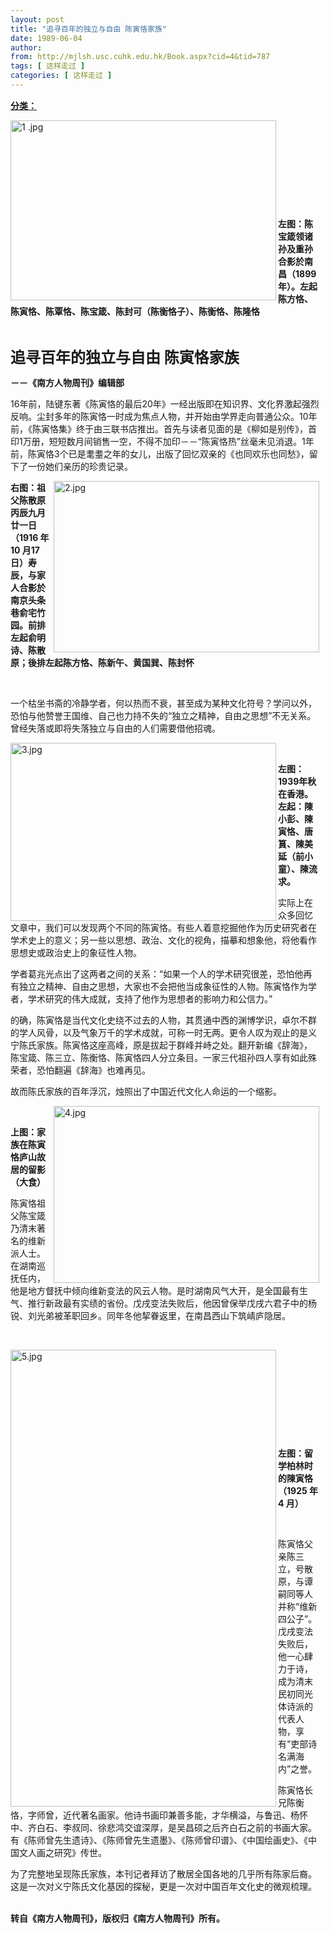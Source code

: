 ```yaml
---
layout: post
title: "追寻百年的独立与自由 陈寅恪家族"
date: 1989-06-04
author: 
from: http://mjlsh.usc.cuhk.edu.hk/Book.aspx?cid=4&tid=787
tags: [ 这样走过 ]
categories: [ 这样走过 ]
---
```


<div style="margin: 15px 10px 10px 0px;">
 <div>
  <span id="ctl00_ContentPlaceHolder1_chapter1_SubjectLabel" style="font-weight:bold;text-decoration:underline;">
   分类：
  </span>
 </div>
 <p>
  <img align="left" alt="1 .jpg" border="0" height="288" src="http://mjlsh.usc.cuhk.edu.hk/medias/contents/787/1%20.jpg" width="425"/>
  <br/>
 </p>
 <p>
  <strong>
   <br/>
  </strong>
 </p>
 <p>
  <strong>
   <br/>
  </strong>
 </p>
 <p>
  <strong>
   <br/>
  </strong>
 </p>
 <p>
  <strong>
   <br/>
  </strong>
 </p>
 <p>
  <strong>
   左图：陈宝箴领诸孙及重孙合影於南昌（1899年）。左起陈方恪、陈寅恪、陈覃恪、陈宝箴、陈封可（陈衡恪子）、陈衡恪、陈隆恪
  </strong>
 </p>
 <p>
  <strong>
   <br/>
  </strong>
 </p>
 <p>
 </p>
 <p>
  <strong>
   <font size="5">
    追寻百年的独立与自由 陈寅恪家族
   </font>
  </strong>
 </p>
 <p>
  <strong>
   －－《南方人物周刊》编辑部
  </strong>
 </p>
 <p>
  16年前，陆键东著《陈寅恪的最后20年》一经出版即在知识界、文化界激起强烈反响。尘封多年的陈寅恪一时成为焦点人物，并开始由学界走向普通公众。10年前，《陈寅恪集》终于由三联书店推出。首先与读者见面的是《柳如是别传》，首印1万册，短短数月间销售一空，不得不加印－－“陈寅恪热”丝毫未见消退。1年前，陈寅恪3个已是耄耋之年的女儿，出版了回忆双亲的《也同欢乐也同愁》，留下了一份她们亲历的珍贵记录。
 </p>
 <p>
 </p>
 <p>
  <img align="right" alt="2.jpg" border="0" height="274" src="http://mjlsh.usc.cuhk.edu.hk/medias/contents/787/2.jpg" width="425"/>
 </p>
 <p>
  <strong>
   右图：祖父陈散原丙辰九月廿一日（1916 年10 月17 日）寿辰，与家人合影於南京头条巷俞宅竹园。前排左起俞明诗、陈散原；後排左起陈方恪、陈新午、黄国巽、陈封怀
  </strong>
 </p>
 <p>
 </p>
 <p>
  <br/>
 </p>
 <p>
  一个枯坐书斋的冷静学者，何以热而不衰，甚至成为某种文化符号？学问以外，恐怕与他赞誉王国维、自己也力持不失的“独立之精神，自由之思想”不无关系。曾经失落或即将失落独立与自由的人们需要借他招魂。
 </p>
 <p>
 </p>
 <p>
  <img align="left" alt="3.jpg" border="0" height="285" src="http://mjlsh.usc.cuhk.edu.hk/medias/contents/787/3.jpg" width="425"/>
 </p>
 <p>
  <strong>
   <br/>
  </strong>
 </p>
 <p>
  <strong>
   左图：1939年秋在香港。左起：陳小彭、陳寅恪、唐篔、陳美延（前小童）、陳流求。
  </strong>
 </p>
 <p>
 </p>
 <p>
  实际上在众多回忆文章中，我们可以发现两个不同的陈寅恪。有些人着意挖掘他作为历史研究者在学术史上的意义；另一些以思想、政治、文化的视角，描摹和想象他，将他看作思想史或政治史上的象征性人物。
 </p>
 <p>
  学者葛兆光点出了这两者之间的关系：“如果一个人的学术研究很差，恐怕他再有独立之精神、自由之思想，大家也不会把他当成象征性的人物。陈寅恪作为学者，学术研究的伟大成就，支持了他作为思想者的影响力和公信力。”
 </p>
 <p>
  的确，陈寅恪是当代文化史绕不过去的人物，其贯通中西的渊博学识，卓尔不群的学人风骨，以及气象万千的学术成就，可称一时无两。更令人叹为观止的是义宁陈氏家族。陈寅恪这座高峰，原是拔起于群峰并峙之处。翻开新编《辞海》，陈宝箴、陈三立、陈衡恪、陈寅恪四人分立条目。一家三代祖孙四人享有如此殊荣者，恐怕翻遍《辞海》也难再见。
 </p>
 <p>
  故而陈氏家族的百年浮沉，烛照出了中国近代文化人命运的一个缩影。
 </p>
 <p>
 </p>
 <p>
  <img align="right" alt="4.jpg" border="0" height="283" src="http://mjlsh.usc.cuhk.edu.hk/medias/contents/787/4.jpg" width="425"/>
  <br/>
 </p>
 <p>
  <strong>
   上图：家族在陈寅恪庐山故居的留影（大食）
  </strong>
 </p>
 <p>
  <p>
   陈寅恪祖父陈宝箴乃清末著名的维新派人士。在湖南巡抚任内，他是地方督抚中倾向维新变法的风云人物。是时湖南风气大开，是全国最有生气、推行新政最有实绩的省份。戊戌变法失败后，他因曾保举戊戌六君子中的杨锐、刘光弟被革职回乡。同年冬他挈眷返里，在南昌西山下筑崝庐隐居。
  </p>
  <p>
   <br/>
  </p>
 </p>
 <p>
  <img align="left" alt="5.jpg" border="0" height="731" src="http://mjlsh.usc.cuhk.edu.hk/medias/contents/787/5.jpg" width="425"/>
  <br/>
 </p>
 <p>
  <strong>
   <br/>
  </strong>
 </p>
 <p>
  <strong>
   <br/>
  </strong>
 </p>
 <p>
  <strong>
   <br/>
  </strong>
 </p>
 <p>
  <strong>
   <br/>
  </strong>
 </p>
 <p>
  <strong>
   左图：留学柏林时的陳寅恪（1925 年4 月）
  </strong>
 </p>
 <p>
  <br/>
 </p>
 <p>
  陈寅恪父亲陈三立，号散原，与谭嗣同等人并称“维新四公子”。戊戌变法失败后，他一心肆力于诗，成为清末民初同光体诗派的代表人物，享有“吏部诗名满海内”之誉。
 </p>
 <p>
  <p>
   陈寅恪长兄陈衡恪，字师曾，近代著名画家。他诗书画印兼善多能，才华横溢，与鲁迅、杨怀中、齐白石、李叔同、徐悲鸿交谊深厚，是吴昌硕之后齐白石之前的书画大家。有《陈师曾先生遗诗》、《陈师曾先生遗墨》、《陈师曾印谱》、《中国绘画史》、《中国文人画之研究》传世。
  </p>
  <p>
   为了完整地呈现陈氏家族，本刊记者拜访了散居全国各地的几乎所有陈家后裔。这是一次对义宁陈氏文化基因的探秘，更是一次对中国百年文化史的微观梳理。
  </p>
  <p>
   <br/>
   <strong>
    转自《南方人物周刊》，版权归《南方人物周刊》所有。
   </strong>
  </p>
 </p>
 <p>
  <br/>
 </p>
 <p>
  <br/>
 </p>
</div>

